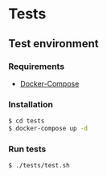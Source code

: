 # Tests

## Test environment

### Requirements

- [Docker-Compose](https://docs.docker.com/compose/install/)

### Installation

```bash
$ cd tests
$ docker-compose up -d
```

### Run tests

```bash
$ ./tests/test.sh
```

